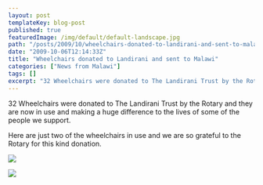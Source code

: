 ```yaml
---
layout: post
templateKey: blog-post
published: true
featuredImage: /img/default/default-landscape.jpg
path: "/posts/2009/10/wheelchairs-donated-to-landirani-and-sent-to-malawi/"
date: "2009-10-06T12:14:33Z"
title: "Wheelchairs donated to Landirani and sent to Malawi"
categories: ["News from Malawi"]
tags: []
excerpt: "32 Wheelchairs were donated to The Landirani Trust by the Rotary and they are now in use and making..."
---
```


32 Wheelchairs were donated to The Landirani Trust by the Rotary and they are now in use and making a huge difference to the lives of some of the people we support.

Here are just two of the wheelchairs in use and we are so grateful to the Rotary for this kind donation.

![](https://www.landirani.org/image_library/news/full_size/4acb50e2e3c0dwheelchairs2.jpg)

![](https://www.landirani.org/image_library/news/full_size/4acb50d84be3fwheelchairs1.jpg)
